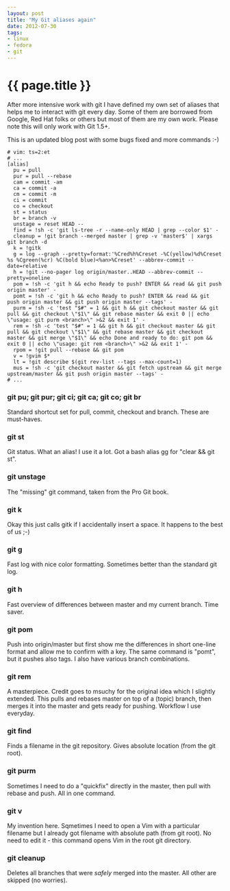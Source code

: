 ```yaml
---
layout: post
title: "My Git aliases again"
date: 2012-07-30
tags:
- linux
- fedora
- git
---
```

{{ page.title }}
================

After more intensive work with git I have defined my own set of aliases that
helps me to interact with git every day. Some of them are borrowed from
Google, Red Hat folks or others but most of them are my own work. Please note
this will only work with Git 1.5+.

This is an updated blog post with some bugs fixed and more commands :-)

    # vim: ts=2:et
    # ...
    [alias]
      pu = pull
      pur = pull --rebase
      cam = commit -am
      ca = commit -a
      cm = commit -m
      ci = commit
      co = checkout
      st = status
      br = branch -v
      unstage = reset HEAD --
      find = !sh -c 'git ls-tree -r --name-only HEAD | grep --color $1' -
      cleanup = !git branch --merged master | grep -v 'master$' | xargs git branch -d
      k = !gitk
      g = log --graph --pretty=format:'%Cred%h%Creset -%C(yellow)%d%Creset %s %Cgreen(%cr) %C(bold blue)<%an>%Creset' --abbrev-commit --date=relative
      h = !git --no-pager log origin/master..HEAD --abbrev-commit --pretty=oneline
      pom = !sh -c 'git h && echo Ready to push? ENTER && read && git push origin master' -
      pomt = !sh -c 'git h && echo Ready to push? ENTER && read && git push origin master && git push origin master --tags' -
      purm = !sh -c 'test "$#" = 1 && git h && git checkout master && git pull && git checkout \"$1\" && git rebase master && exit 0 || echo \"usage: git purm <branch>\" >&2 && exit 1' -
      rem = !sh -c 'test "$#" = 1 && git h && git checkout master && git pull && git checkout \"$1\" && git rebase master && git checkout master && git merge \"$1\" && echo Done and ready to do: git pom && exit 0 || echo \"usage: git rem <branch>\" >&2 && exit 1' -
      rpom = !git pull --rebase && git pom
      v = !gvim $*
      lt = !git describe $(git rev-list --tags --max-count=1)
      mus = !sh -c 'git checkout master && git fetch upstream && git merge upstream/master && git push origin master --tags' -
    # ...

### git pu; git pur; git ci; git ca; git co; git br

Standard shortcut set for pull, commit, checkout and branch. These are
must-haves.

### git st

Git status. What an alias! I use it a lot. Got a bash alias gg for "clear &&
git st".

### git unstage

The "missing" git command, taken from the Pro Git book.

### git k

Okay this just calls gitk if I accidentally insert a space. It happens to the
best of us ;-)

### git g

Fast log with nice color formatting. Sometimes better than the standard git log.

### git h

Fast overview of differences between master and my current branch. Time saver.

### git pom

Push into origin/master but first show me the differences in short one-line
format and allow me to confirm with a key. The same command is "pomt", but it
pushes also tags. I also have various branch combinations.

### git rem

A masterpiece. Credit goes to msuchy for the original idea which I slightly
extended. This pulls and rebases master on top of a (topic) branch, then
merges it into the master and gets ready for pushing. Workflow I use everyday.

### git find

Finds a filename in the git repository. Gives absolute location (from the git
root).

### git purm

Sometimes I need to do a "quickfix" directly in the master, then pull with
rebase and push. All in one command.

### git v

My invention here. Sqmetimes I need to open a Vim with a particular filename
but I already got filename with absolute path (from git root). No need to edit
it - this command opens Vim in the root git directory.

### git cleanup

Deletes all branches that were *safely* merged into the master. All other are
skipped (no worries).
